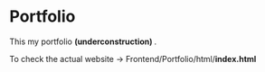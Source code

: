 # Portfolio


This my portfolio <b> (underconstruction) </b> .

To check the actual website -> Frontend/Portfolio/html/<b>index.html</b>
